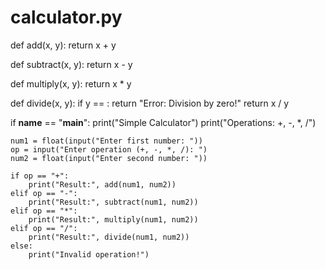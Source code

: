 # calculator.py

def add(x, y):
    return x + y 

def subtract(x, y):
    return x - y

def multiply(x, y):
    return x * y

def divide(x, y):
    if y == :
        return "Error: Division by zero!"
    return x / y

if __name__ == "__main__":
    print("Simple Calculator")
    print("Operations: +, -, *, /")

    num1 = float(input("Enter first number: "))
    op = input("Enter operation (+, -, *, /): ")
    num2 = float(input("Enter second number: "))

    if op == "+":
        print("Result:", add(num1, num2))
    elif op == "-":
        print("Result:", subtract(num1, num2))
    elif op == "*":
        print("Result:", multiply(num1, num2))
    elif op == "/":
        print("Result:", divide(num1, num2))
    else:
        print("Invalid operation!")
